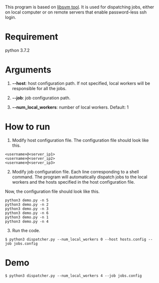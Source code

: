 This program is based on [libsvm tool](https://github.com/cjlin1/libsvm/blob/master/tools/grid.py). It is used for dispatching jobs, either on local computer or on remote servers that enable password-less ssh login.

# Requirement

python 3.7.2

# Arguments

1. **--host**: host configuration path. If not specified, local workers will be responsible for all the jobs.

2. **--job**: job configuration path.

3. **--num_local_workers**: number of local workers. Default: 1

# How to run

1. Modify host configuration file. The configuration file should look like this.
```
<username>@<server_ip1>
<username>@<server_ip2>
<username>@<server_ip3>
```

2. Modify job configuration file. Each line corresponding to a shell command. The program will automatically dispatch jobs to the local workers and the hosts specified in the host configuration file.

Now, the configuration file should look like this.
```
python3 demo.py -n 5
python3 demo.py -n 2
python3 demo.py -n 3
python3 demo.py -n 6
python3 demo.py -n 1
python3 demo.py -n 4
```

3. Run the code.
```
$ python3 dispatcher.py --num_local_workers 0 --host hosts.config --job jobs.config
```

# Demo

```
$ python3 dispatcher.py --num_local_workers 4 --job jobs.config
```

